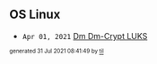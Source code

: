 ## OS Linux


* <code>Apr 01, 2021</code> [Dm Dm-Crypt LUKS](2021-04-01T10-13-55-dm-dm-crypt-luks.md)

<sup><sub>generated 31 Jul 2021 08:41:49 by <a href='https://github.com/senorprogrammer/til'>til</a></sub></sup>
